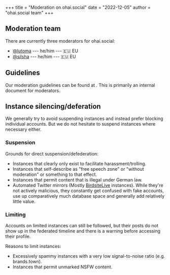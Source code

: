 +++
title = "Moderation on ohai.social"
date = "2022-12-05"
author = "ohai.social team"
+++

## Moderation team

There are currently three moderators for ohai.social:

  * [@lutoma](https://ohai.social/@lutoma) --- he/him --- 🇪🇺 EU
  * [@silsha](https://ohai.social/@silsha) --- he/him --- 🇪🇺 EU


## Guidelines

Our moderation guidelines can be found at . This is primarily an internal document for moderators.

## Instance silencing/deferation

We generally try to avoid suspending instances and instead prefer blocking individual accounts. But we do not hesitate to suspend instances where necessary either.

### Suspension

Grounds for direct suspension/defederation:
* Instances that clearly only exist to facilitate harassment/trolling.
* Instances that self-describe as "free speech zone" or "without moderation" or something to that effect.
* Instances that permit content that is illegal under German law.
* Automated Twitter mirrors (Mostly [BirdsiteLive](https://github.com/NicolasConstant/BirdsiteLive) instances). While they're not actively malicious, they constantly get confused with fake accounts, use up comparatively much database space and generally add relatively little value.

### Limiting

Accounts on limited instances can still be followed, but their posts do not show up in the federated timeline and there is a warning before accessing their profile.

Reasons to limit instances:

* Excessively spammy instances with a very low signal-to-noise ratio (e.g. brands.town).
* Instances that permit unmarked NSFW content.
